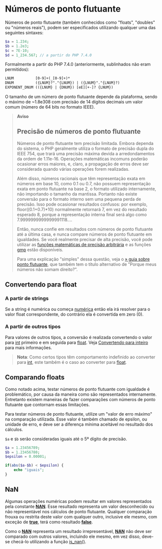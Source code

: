 # Números de ponto flutuante

Números de ponto flutuante (também conhecidos como "floats", "doubles" ou "números reais"), podem ser especificados utilizando qualquer uma das seguintes sintaxes:

```php
$a = 1.234;
$b = 1.2e3;
$c = 7E-10;
$d = 1_234.567; // a partir do PHP 7.4.0
```

Formalmente a partir do PHP 7.4.0 (anteriormente, sublinhados não eram permitidos):

```txt
LNUM          [0-9]+(_[0-9]+)*
DNUM          ({LNUM}?"."{LNUM}) | ({LNUM}"."{LNUM}?)
EXPONENT_DNUM (({LNUM} | {DNUM}) [eE][+-]? {LNUM})
```

O tamanho de um número de ponto flutuante depende da plataforma, sendo o máximo de ~1.8e308 com precisão de 14 dígitos decimais um valor comum (número de 64 bits no formato IEEE).

> **Aviso**
> ## Precisão de números de ponto flutuante
> Números de ponto flutuante tem precisão limitada. Embora dependa do sistema, o PHP geralmente utiliza o formato de precisão dupla do IEEE 754, que trará uma precisão máxima devida a arredondamentos da ordem de 1.11e-16. Operações matemáticas incomuns poderão ocasionar erros maiores, e, claro, a propagação de erros deve ser considerada quando várias operações forem realizadas.
> 
> Além disso, números racionais que têm representação exata em números em base 10, como 0.1 ou 0.7, não possuem representação exata em ponto flutuante na base 2, o formato utilizado internamente, não importando o tamanho da mantissa. Portanto não existe conversão para o formato interno sem uma pequena perda de precisão. Isso pode ocasionar resultados confusos: por exemplo, floor((0.1+0.7)*10) normalmente retornará 7, em vez do resultado esperado 8, porque a representação interna final será algo como 7.9999999999999991118....
> 
> Então, nunca confie em resultados com números de ponto flutuante até a última casa, e nunca compare números de ponto flutuante em igualdades. Se você realmente precisar de alta precisão, você pode utilizar as [funções matemáticas de precisão arbitrária](https://www.php.net/manual/pt_BR/ref.bc.php) e as funções [gmp](https://www.php.net/manual/pt_BR/ref.gmp.php) estão disponíveis.
> 
> Para uma explicação "simples" dessa questão, veja o [» guia sobre ponto flutuante](https://floating-point-gui.de/), que também tem o título alternativo de "Porque meus números não somam direito?".

## Convertendo para float

### A partir de strings

Se a string é numérica ou começa [numérica](https://www.php.net/manual/pt_BR/language.types.numeric-strings.php) então ela irá resolver para o valor float correspondente, do contrário ela é convertida em zero (0).

### A partir de outros tipos

Para valores de outros tipos, a conversão é realizada convertendo o valor para [int](https://www.php.net/manual/pt_BR/language.types.integer.php) primeiro e em seguida para [float](https://www.php.net/manual/pt_BR/language.types.float.php). Veja [Convertendo para inteiro](https://www.php.net/manual/pt_BR/language.types.integer.php#language.types.integer.casting) para mais informações.

> **Nota**: Como certos tipos têm comportamento indefinido ao converter para [int](https://www.php.net/manual/pt_BR/language.types.integer.php), este também é o caso ao converter para [float](https://www.php.net/manual/pt_BR/language.types.float.php).

## Comparando floats

Como notado acima, testar números de ponto flutuante com igualdade é problemático, por causa da maneira como são representados internamente. Entretanto existem maneiras de fazer comparações com números de ponto flutuante que contornam essas limitações.

Para testar números de ponto flutuante, utilize um "valor de erro máximo" na comparação utilizada. Esse valor é também chamado de epsilon, ou unidade de erro, e deve ser a diferença mínima aceitável no resultado dos cálculos.

`$a` e `$b` serão consideradas iguais até o 5º dígito de precisão.

```php
$a = 1.23456789;
$b = 1.23456780;
$epsilon = 0.00001;

if(abs($a-$b) < $epsilon) {
    echo "iguais";
}
```

## NaN

Algumas operações numéricas podem resultar em valores representados pela constante [**NAN**](https://www.php.net/manual/pt_BR/math.constants.php#constant.nan). Esse resultado representa um valor desconhecido ou não representável nos cálculos de ponto flutuante. Qualquer comparação frouxa ou restrita deste valor com qualquer outro, inclusive ele mesmo, com exceção de [**true**](https://www.php.net/manual/pt_BR/reserved.constants.php#constant.true), terá como resultado [**false**](https://www.php.net/manual/pt_BR/reserved.constants.php#constant.false).

Como o [**NAN**](https://www.php.net/manual/pt_BR/math.constants.php#constant.nan) representa um resultado irrepresentável, [**NAN**](https://www.php.net/manual/pt_BR/math.constants.php#constant.nan) não deve ser comparado com outros valores, incluindo ele mesmo, em vez disso, deve-se checá-lo utilizando a função [is_nan()](https://www.php.net/manual/pt_BR/function.is-nan.php).